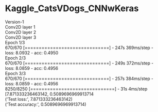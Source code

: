 # Kaggle_CatsVDogs_CNNwKeras

Version-1 <br>
Conv2D layer 1<br>
Conv2D layer 2<br>
Conv2D layer 3<br>
Epoch 1/3<br>
670/670 [==============================] - 247s 369ms/step - loss: 8.0932 - acc: 0.4950<br>
Epoch 2/3<br>
670/670 [==============================] - 249s 372ms/step - loss: 8.0859 - acc: 0.4956<br>
Epoch 3/3<br>
670/670 [==============================] - 257s 384ms/step - loss: 8.0859 - acc: 0.4956<br>
8250/8250 [==============================] - 31s 4ms/step<br>
[7.871333236463142, 0.5089696969913714<br>
('Test loss:', 7.871333236463142)<br>
('Test accuracy:', 0.5089696969913714)<br>
